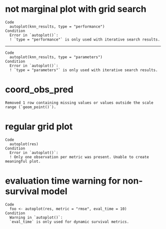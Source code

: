 # not marginal plot with grid search

    Code
      autoplot(knn_results, type = "performance")
    Condition
      Error in `autoplot()`:
      ! `type = "performance"` is only used with iterative search results.

---

    Code
      autoplot(knn_results, type = "parameters")
    Condition
      Error in `autoplot()`:
      ! `type = "parameters"` is only used with iterative search results.

# coord_obs_pred

    Removed 1 row containing missing values or values outside the scale range (`geom_point()`).

# regular grid plot

    Code
      autoplot(res)
    Condition
      Error in `autoplot()`:
      ! Only one observation per metric was present. Unable to create meaningful plot.

# evaluation time warning for non-survival model

    Code
      foo <- autoplot(res, metric = "rmse", eval_time = 10)
    Condition
      Warning in `autoplot()`:
      `eval_time` is only used for dynamic survival metrics.

